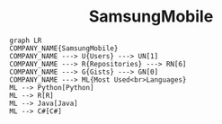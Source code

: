<h1 align="center">SamsungMobile</h1>

```mermaid
graph LR
COMPANY_NAME{SamsungMobile}
COMPANY_NAME ---> U{Users} ---> UN[1]
COMPANY_NAME ---> R{Repositories} ---> RN[6]
COMPANY_NAME ---> G{Gists} ---> GN[0]
COMPANY_NAME ---> ML{Most Used<br>Languages}
ML --> Python[Python]
ML --> R[R]
ML --> Java[Java]
ML --> C#[C#]
```

